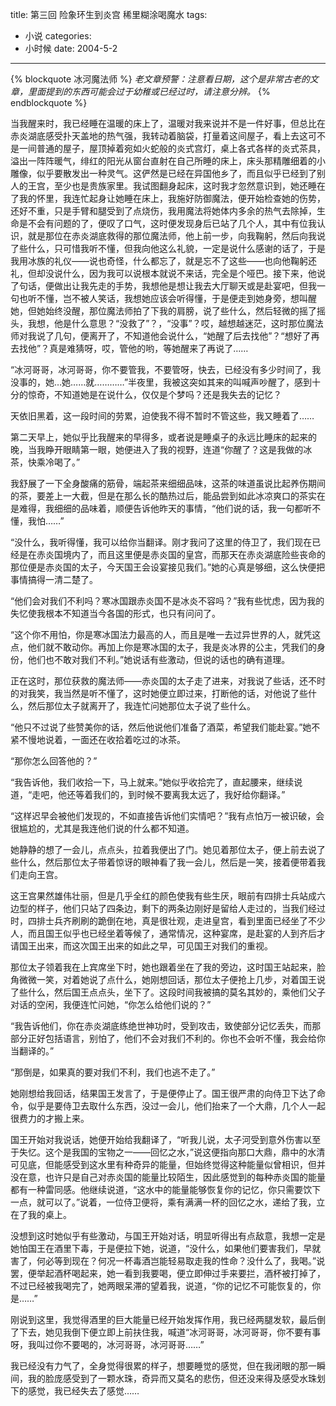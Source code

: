 title: 第三回 险象环生到炎宫 稀里糊涂喝魔水
tags:
- 小说
categories:
- 小时候
date: 2004-5-2
---

{% blockquote 冰河魔法师 %}
*老文章预警：注意看日期，这个是非常古老的文章，里面提到的东西可能会过于幼稚或已经过时，请注意分辨。*
{% endblockquote %}

当我醒来时，我已经睡在温暖的床上了，温暖对我来说并不是一件好事，但总比在赤炎湖底感受扑天盖地的热气强，我转动着脑袋，打量着这间屋子，看上去这可不是一间普通的屋子，屋顶掉着宛如火蛇般的炎式宫灯，桌上各式各样的炎式茶具，溢出一阵阵暖气，绯红的阳光从窗台直射在自己所睡的床上，床头那精雕细着的小雕像，似乎要散发出一种灵气。这俨然是已经在异国他乡了，而且似乎已经到了别人的王宫，至少也是贵族家里。我试图翻身起床，这时我才忽然意识到，她还睡在了我的怀里，我连忙起身让她睡在床上，我施好防御魔法，便开始检查她的伤势，还好不重，只是手臂和腿受到了点烧伤，我用魔法将她体内多余的热气去除掉，生命是不会有问题的了，便叹了口气，这时便发现身后已站了几个人，其中有位我认识，就是那位在赤炎湖底救得的那位魔法师，他上前一步，向我鞠躬，然后向我说了些什么，只可惜我听不懂，但我向他这么礼貌，一定是说什么感谢的话了，于是我用冰族的礼仪——说也奇怪，什么都忘了，就是忘不了这些——也向他鞠躬还礼，但却没说什么，因为我可以说根本就说不来话，完全是个哑巴。接下来，他说了句话，便做出让我先走的手势，我想他是想让我去大厅聊天或是赴宴吧，但我一句也听不懂，岂不被人笑话，我想她应该会听得懂，于是便走到她身旁，想叫醒她，但她始终没醒，那位魔法师拍了下我的肩膀，说了些什么，然后轻微的摇了摇头，我想，他是什么意思？“没救了”？，“没事”？哎，越想越迷茫，这时那位魔法师对我说了几句，便离开了，不知道他会说什么，“她醒了后去找他”？“想好了再去找他”？真是难猜呀，哎，管他的哟，等她醒来了再说了……

“冰河哥哥，冰河哥哥，你不要管我，不要管呀，快去，已经没有多少时间了，我没事的，她…她……就…………”半夜里，我被这突如其来的叫喊声吵醒了，感到十分的惊奇，不知道她是在说什么，仅仅是个梦吗？还是我失去的记忆？

天依旧黑着，这一段时间的劳累，迫使我不得不暂时不管这些，我又睡着了……

第二天早上，她似乎比我醒来的早得多，或者说是睡桌子的永远比睡床的起来的晚，当我睁开眼睛第一眼，她便进入了我的视野，连道“你醒了？这是我做的冰茶，快乘冷喝了。”

我舒展了一下全身酸痛的筋骨，端起茶来细细品味，这茶的味道虽说比起养伤期间的茶，要差上一大截，但是在那么长的酷热过后，能品尝到如此冰凉爽口的茶实在是难得，我细细的品味着，顺便告诉他昨天的事情，“他们说的话，我一句都听不懂，我怕……”


“没什么，我听得懂，我可以给你当翻译。刚才我问了这里的侍卫了，我们现在已经是在赤炎国境内了，而且这里便是赤炎国的皇宫，而那天在赤炎湖底险些丧命的那位便是赤炎国的太子，今天国王会设宴接见我们。”她的心真是够细，这么快便把事情搞得一清二楚了。


“他们会对我们不利吗？寒冰国跟赤炎国不是冰炎不容吗？”我有些忧虑，因为我的失忆使我根本不知道当今各国的形式，也只有问问了。


“这个你不用怕，你是寒冰国法力最高的人，而且是唯一去过异世界的人，就凭这点，他们就不敢动你。再加上你是寒冰国的太子，我是炎冰界的公主，凭我们的身份，他们也不敢对我们不利。”她说话有些激动，但说的话也的确有道理。

正在这时，那位获救的魔法师——赤炎国的太子走了进来，对我说了些话，还不时的对我笑，我当然是听不懂了，这时她便立即过来，打断他的话，对他说了些什么，然后那位太子就离开了，我连忙问她那位太子说了些什么。

“他只不过说了些赞美你的话，然后他说他们准备了酒菜，希望我们能赴宴。”她不紧不慢地说着，一面还在收拾着吃过的冰茶。


“那你怎么回答他的？”

“我告诉他，我们收拾一下，马上就来。”她似乎收拾完了，直起腰来，继续说道，“走吧，他还等着我们的，到时候不要离我太远了，我好给你翻译。”


“这样迟早会被他们发现的，不如直接告诉他们实情吧？”我有点怕万一被识破，会很尴尬的，尤其是我连他们说的什么都不知道。


她静静的想了一会儿，点点头，拉着我便出了门。她见着那位太子，便上前去说了些什么，然后那位太子带着惊讶的眼神看了我一会儿，然后是一笑，接着便带着我们走向王宫。

这王宫果然雄伟壮丽，但是几乎全红的颜色使我有些生厌，眼前有四排士兵站成六边型的样子，他们只站了四条边，剩下的两条边刚好是留给人走过的，当我们经过时，四排士兵齐刷刷的跪倒在地，真是很壮观，走进皇宫，看到里面已经坐了不少人，而且国王似乎也已经坐着等候了，通常情况，这种宴席，是赴宴的人到齐后才请国王出来，而这次国王出来的如此之早，可见国王对我们的重视。

那位太子领着我在上宾席坐下时，她也跟着坐在了我的旁边，这时国王站起来，脸角微微一笑，对着她说了点什么，她刚想回话，那位太子便抢上几步，对着国王说了些什么，然后国王点点头，坐下了。这段时间我被搞的莫名其妙的，乘他们父子对话的空闲，我便连忙问她，“你怎么给他们说的？”


“我告诉他们，你在赤炎湖底练绝世神功时，受到攻击，致使部分记忆丢失，而那部分正好包括语言，别怕了，他们不会对我们不利的。你也不会听不懂，我会给你当翻译的。”

“那倒是，如果真的要对我们不利，我们也逃不走了。”

她刚想给我回话，结果国王发言了，于是便停止了。国王很严肃的向侍卫下达了命令，似乎是要侍卫去取什么东西，没过一会儿，他们抬来了一个大鼎，几个人一起很费力的才搬上来。

国王开始对我说话，她便开始给我翻译了，“听我儿说，太子河受到意外伤害以至于失忆。这个是我国的宝物之一——回忆之水，”说这便指向那口大鼎，鼎中的水清可见底，但能感受到这水里有种奇异的能量，但始终觉得这种能量似曾相识，但并没在意，也许只是自己对赤炎国的能量比较陌生，因此感觉到的每种赤炎国的能量都有一种雷同感。他继续说道，“这水中的能量能够恢复你的记忆，你只需要饮下一点，就可以了。”说着，一位侍卫便将，乘有满满一杯的回忆之水，递给了我，立在了我的桌上。

没想到这时她似乎有些激动，与国王开始对话，明显听得出有点敌意，我想一定是她怕国王在酒里下毒，于是便拉下她，说道，“没什么，如果他们要害我们，早就害了，何必等到现在？何况一杯毒酒岂能轻易取走我的性命？没什么了，我喝。”说罢，便举起酒杯喝起来，她一看到我要喝，便立即伸过手来要拦，酒杯被打掉了，不过已经被我喝完了，她两眼呆滞的望着我，说道，“你的记忆不可能恢复的，你是……”


刚说到这里，我觉得酒里的巨大能量已经开始发挥作用，我已经两腿发软，最后倒了下去，她见我倒下便立即上前扶住我，喊道“冰河哥哥，冰河哥哥，你不要有事呀，我叫过你不要喝的，冰河哥哥，冰河哥哥……”

我已经没有力气了，全身觉得很累的样子，想要睡觉的感觉，但在我闭眼的那一瞬间，我的脸庞感受到了一颗水珠，奇异而又莫名的悲伤，但还没来得及感受水珠划下的感觉，我已经失去了感觉……




